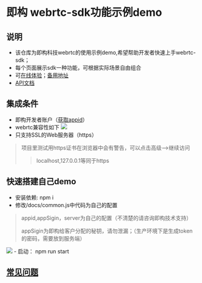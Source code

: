 # 即构 webrtc-sdk功能示例demo

 ## 说明
- 该仓库为即构科技webrtc的使用示例demo,希望帮助开发者快速上手webrtc-sdk；
- 每个页面展示sdk一种功能，可根据实际场景自由组合
- 可[在线体验](https://zegodev.github.io/webrtcDemo-js/)；[备用地址](https://zegodev.gitee.io/webrtcdemo-js)
- [API文档](https://doc.zego.im/CN/306.html)


 ## 集成条件
 - 即构开发者账户（[获取appid](https://www.zego.im)）
 - webrtc兼容性如下
   <img src="https://storage.zego.im/sdk-doc/Pics/Web/ZegoLiveRoom/ZegoLiveRoom-IntegrationGuide/form.png?v=Thu%20Jun%2027%202019%2015:53:03%20GMT+0800%20(GMT+08:00)">
 - 只支持SSL的Web服务器（https）
> 项目里测试用https证书在浏览器中会有警告，可以点击高级-->继续访问 
> >localhost,127.0.0.1等同于https


 ## 快速搭建自己demo
 - 安装依赖: npm i
 - 修改/docs/common.js中代码为自己的配置
 > appid,appSigin，server为自己的配置（不清楚的请咨询即构技术支持）
 >  
 > appSigin为即构给客户分配的秘钥，请勿泄漏；（生产环境下是生成token的密码，需要放到服务端）
 <img src="http://zego-public.oss-cn-shanghai.aliyuncs.com/sdk-doc/webrtcDemo-config.png"/>
 - 启动： npm run start

 
 ## [常见问题](https://github.com/zegodev/webrtcDemo-js/issues)



